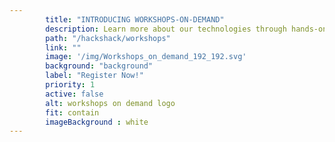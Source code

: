 ```yaml
---
        title: "INTRODUCING WORKSHOPS-ON-DEMAND"
        description: Learn more about our technologies through hands-on experience.
        path: "/hackshack/workshops"
        link: ""
        image: '/img/Workshops_on_demand_192_192.svg'
        background: "background"
        label: "Register Now!"
        priority: 1
        active: false
        alt: workshops on demand logo
        fit: contain
        imageBackground : white
---
```

          